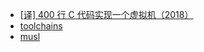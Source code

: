 
- [[译] 400 行 C 代码实现一个虚拟机（2018）](https://arthurchiao.art/blog/write-your-own-virtual-machine-zh/)
- [toolchains](https://toolchains.bootlin.com/)
- [musl](https://musl.cc/#binaries)
